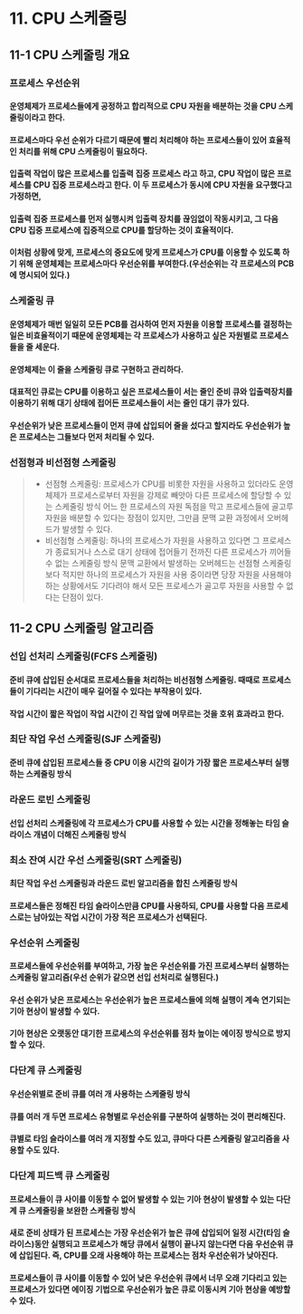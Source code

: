 # 11. CPU 스케줄링

## 11-1 CPU 스케줄링 개요

### 프로세스 우선순위

#### 운영체제가 프로세스들에게 공정하고 합리적으로 CPU 자원을 배분하는 것을 CPU 스케줄링이라고 한다.
#### 프로세스마다 우선 순위가 다르기 때문에 빨리 처리해야 하는 프로세스들이 있어 효율적인 처리를 위해 CPU 스케줄링이 필요하다.
#### 입출력 작업이 많은 프로세스를 입출력 집중 프로세스 라고 하고, CPU 작업이 많은 프로세스를 CPU 집중 프로세스라고 한다. 이 두 프로세스가 동시에 CPU 자원을 요구했다고 가정하면,
#### 입출력 집중 프로세스를 먼저 실행시켜 입출력 장치를 끊임없이 작동시키고, 그 다음 CPU 집중 프로세스에 집중적으로 CPU를 할당하는 것이 효율적이다.
#### 이처럼 상황에 맞게, 프로세스의 중요도에 맞게 프로세스가 CPU를 이용할 수 있도록 하기 위해 운영체제는 프로세스마다 우선순위를 부여한다.(우선순위는 각 프로세스의 PCB에 명시되어 있다.)

### 스케줄링 큐

#### 운영체제가 매번 일일히 모든 PCB를 검사하여 먼저 자원을 이용할 프로세스를 결정하는일은 비효율적이기 때문에 운영체제는 각 프로세스가 사용하고 싶은 자원별로 프로세스들을 줄 세운다.
#### 운영체제는 이 줄을 스케줄링 큐로 구현하고 관리하다.
#### 대표적인 큐로는 CPU를 이용하고 싶은 프로세스들이 서는 줄인 준비 큐와 입출력장치를 이용하기 위해 대기 상태에 접어든 프로세스들이 서는 줄인 대기 큐가 있다.
#### 우선순위가 낮은 프로세스들이 먼저 큐에 삽입되어 줄을 섰다고 할지라도 우선순위가 높은 프로세스는 그들보다 먼저 처리될 수 있다.

### 선점형과 비선점형 스케줄링
> - 선점형 스케줄링: 프로세스가 CPU를 비롯한 자원을 사용하고 있더라도 운영체제가 프로세스로부터 자원을 강제로 빼앗아 다른 프로세스에 할당할 수 있는 스케줄링 방식
    어느 한 프로세스의 자원 독점을 막고 프로세스들에 골고루 자원을 배분할 수 있다는 장점이 있지만, 그만큼 문맥 교환 과정에서 오버헤드가 발생할 수 있다.
> - 비선점형 스케줄링: 하나의 프로세스가 자원을 사용하고 있다면 그 프로세스가 종료되거나 스스로 대기 상태에 접어들기 전까진 다른 프로세스가 끼어들 수 없는 스케줄링 방식
    문맥 교환에서 발생하는 오버헤드는 선점형 스케줄링보다 적지만 하나의 프로세스가 자원을 사용 중이라면 당장 자원을 사용해야 하는 상황에서도 기다려야 해서 모든 프로세스가 골고루 자원을 사용할 수 없다는 단점이 있다.


## 11-2 CPU 스케줄링 알고리즘

### 선입 선처리 스케줄링(FCFS 스케줄링)
#### 준비 큐에 삽입된 순서대로 프로세스들을 처리하는 비선점형 스케줄링. 때때로 프로세스들이 기다리는 시간이 매우 길어질 수 있다는 부작용이 있다.
#### 작업 시간이 짧은 작업이 작업 시간이 긴 작업 앞에 머무르는 것을 호위 효과라고 한다.

### 최단 작업 우선 스케줄링(SJF 스케줄링)
#### 준비 큐에 삽입된 프로세스들 중 CPU 이용 시간의 길이가 가장 짧은 프로세스부터 실행하는 스케줄링 방식

### 라운드 로빈 스케줄링
#### 선입 선처리 스케줄링에 각 프로세스가 CPU를 사용할 수 있는 시간을 정해놓는 타임 슬라이스 개념이 더해진 스케줄링 방식

### 최소 잔여 시간 우선 스케줄링(SRT 스케줄링)
#### 최단 작업 우선 스케줄링과 라운드 로빈 알고리즘을 합친 스케줄링 방식
#### 프로세스들은 정해진 타임 슬라이스만큼 CPU를 사용하되, CPU를 사용할 다음 프로세스로는 남아있는 작업 시간이 가장 적은 프로세스가 선택된다.

### 우선순위 스케줄링
#### 프로세스들에 우선순위를 부여하고, 가장 높은 우선순위를 가진 프로세스부터 실행하는 스케줄링 알고리즘(우선 순위가 같으면 선입 선처리로 실행된다.)
#### 우선 순위가 낮은 프로세스는 우선순위가 높은 프로세스들에 의해 실행이 계속 연기되는 기아 현상이 발생할 수 있다.
#### 기아 현상은 오랫동안 대기한 프로세스의 우선순위를 점차 높이는 에이징 방식으로 방지할 수 있다.

### 다단계 큐 스케줄링
#### 우선순위별로 준비 큐를 여러 개 사용하는 스케줄링 방식
#### 큐를 여러 개 두면 프로세스 유형별로 우선순위를 구분하여 실행하는 것이 편리해진다.
#### 큐별로 타임 슬라이스를 여러 개 지정할 수도 있고, 큐마다 다른 스케줄링 알고리즘을 사용할 수도 있다.

### 다단계 피드백 큐 스케줄링
#### 프로세스들이 큐 사이를 이동할 수 없어 발생할 수 있는 기아 현상이 발생할 수 있는 다단계 큐 스케줄링을 보완한 스케줄링 방식
#### 새로 준비 상태가 된 프로세스는 가장 우선순위가 높은 큐에 삽입되어 일정 시간(타임 슬라이스)동안 실행되고 프로세스가 해당 큐에서 실행이 끝나지 않는다면 다음 우선순위 큐에 삽입된다. 즉, CPU를 오래 사용해야 하는 프로세스는 점차 우선순위가 낮아진다.
#### 프로세스들이 큐 사이를 이동할 수 있어 낮은 우선순위 큐에서 너무 오래 기다리고 있는 프로세스가 있다면 에이징 기법으로 우선순위가 높은 큐로 이동시켜 기아 현상을 예방할 수 있다.


